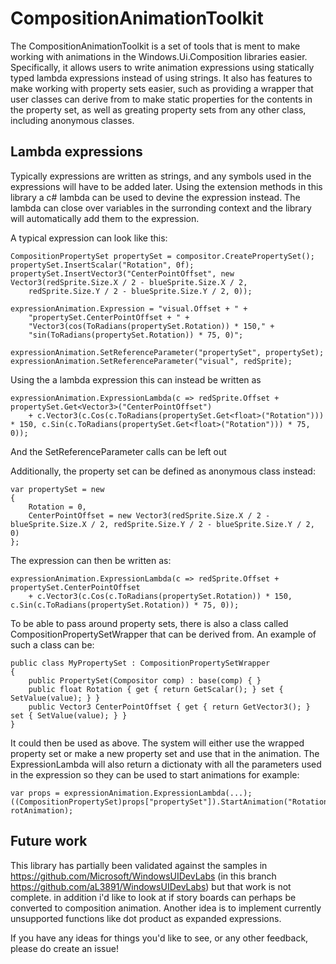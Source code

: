 # CompositionAnimationToolkit

The CompositionAnimationToolkit is a set of tools that is ment to make working with animations in the Windows.Ui.Composition libraries easier. Specifically, it allows users to write animation expressions
using statically typed lambda expressions instead of using strings. It also has features to make working with property sets easier, such as providing a wrapper that user classes can derive from to make static properties
for the contents in the property set, as well as greating property sets from any other class, including anonymous classes.

## Lambda expressions
Typically expressions are written as strings, and any symbols used in the expressions will have to be added later. Using the extension methods in this library a c# lambda can be used to devine the expression instead.
The lambda can close over variables in the surronding context and the library will automatically add them to the expression.

A typical expression can look like this:

    CompositionPropertySet propertySet = compositor.CreatePropertySet();
    propertySet.InsertScalar("Rotation", 0f);
    propertySet.InsertVector3("CenterPointOffset", new Vector3(redSprite.Size.X / 2 - blueSprite.Size.X / 2,
        redSprite.Size.Y / 2 - blueSprite.Size.Y / 2, 0));

    expressionAnimation.Expression = "visual.Offset + " +
        "propertySet.CenterPointOffset + " +
        "Vector3(cos(ToRadians(propertySet.Rotation)) * 150," +
        "sin(ToRadians(propertySet.Rotation)) * 75, 0)";

    expressionAnimation.SetReferenceParameter("propertySet", propertySet);
    expressionAnimation.SetReferenceParameter("visual", redSprite);

Using the a lambda expression this can instead be written as

    expressionAnimation.ExpressionLambda(c => redSprite.Offset + propertySet.Get<Vector3>("CenterPointOffset")
        + c.Vector3(c.Cos(c.ToRadians(propertySet.Get<float>("Rotation"))) * 150, c.Sin(c.ToRadians(propertySet.Get<float>("Rotation"))) * 75, 0));

And the SetReferenceParameter calls can be left out

Additionally, the property set can be defined as anonymous class instead:

    var propertySet = new
    {
        Rotation = 0,
        CenterPointOffset = new Vector3(redSprite.Size.X / 2 - blueSprite.Size.X / 2, redSprite.Size.Y / 2 - blueSprite.Size.Y / 2, 0)
    };

The expression can then be written as:

    expressionAnimation.ExpressionLambda(c => redSprite.Offset + propertySet.CenterPointOffset
        + c.Vector3(c.Cos(c.ToRadians(propertySet.Rotation)) * 150, c.Sin(c.ToRadians(propertySet.Rotation)) * 75, 0));

To be able to pass around property sets, there is also a class called CompositionPropertySetWrapper that can be derived from. An example of such a class can be:

    public class MyPropertySet : CompositionPropertySetWrapper
    {
        public PropertySet(Compositor comp) : base(comp) { }
        public float Rotation { get { return GetScalar(); } set { SetValue(value); } }
        public Vector3 CenterPointOffset { get { return GetVector3(); } set { SetValue(value); } }
    }

It could then be used as above. The system will either use the wrapped property set or make a new property set and use that in the animation. 
The ExpressionLambda will also return a dictionaty with all the parameters used in the expression so they can be used to start animations for example:

    var props = expressionAnimation.ExpressionLambda(...);
    ((CompositionPropertySet)props["propertySet"]).StartAnimation("Rotation", rotAnimation);

## Future work
This library has partially been validated against the samples in https://github.com/Microsoft/WindowsUIDevLabs (in this branch https://github.com/aL3891/WindowsUIDevLabs) but that work is not complete.
in addition i'd like to look at if story boards can perhaps be converted to composition animation. Another idea is to implement currently unsupported functions like dot product as expanded expressions.

If you have any ideas for things you'd like to see, or any other feedback, please do create an issue!

